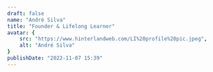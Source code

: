 ```yaml
---
draft: false
name: "André Silva"
title: "Founder & Lifelong Learner"
avatar: {
    src: "https://www.hinterlandweb.com/LI%20profile%20pic.jpeg",
    alt: "André Silva"
}
publishDate: "2022-11-07 15:39"
---
```

